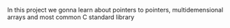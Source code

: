 In this project we gonna learn about pointers to pointers, multidemensional arrays and most common C standard library
